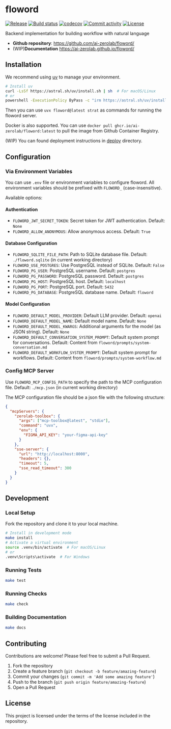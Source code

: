 # floword

[![Release](https://img.shields.io/github/v/release/ai-zerolab/floword)](https://img.shields.io/github/v/release/ai-zerolab/floword)
[![Build status](https://img.shields.io/github/actions/workflow/status/ai-zerolab/floword/main.yml?branch=main)](https://github.com/ai-zerolab/floword/actions/workflows/main.yml?query=branch%3Amain)
[![codecov](https://codecov.io/gh/ai-zerolab/floword/branch/main/graph/badge.svg)](https://codecov.io/gh/ai-zerolab/floword)
[![Commit activity](https://img.shields.io/github/commit-activity/m/ai-zerolab/floword)](https://img.shields.io/github/commit-activity/m/ai-zerolab/floword)
[![License](https://img.shields.io/github/license/ai-zerolab/floword)](https://img.shields.io/github/license/ai-zerolab/floword)

Backend implementation for building workflow with natural language

- **Github repository**: <https://github.com/ai-zerolab/floword/>
- (WIP)**Documentation** <https://ai-zerolab.github.io/floword/>

## Installation

We recommend using [uv](https://github.com/astral-sh/uv) to manage your environment.

```bash
# Install uv
curl -LsSf https://astral.sh/uv/install.sh | sh  # For macOS/Linux
# or
powershell -ExecutionPolicy ByPass -c "irm https://astral.sh/uv/install.ps1 | iex"  # For Windows
```

Then you can use `uvx floword@latest strat` as commands for running the floword server.

Docker is also supported. You can use `docker pull ghcr.io/ai-zerolab/floword:latest` to pull the image from Github Container Registry.

(WIP) You can found deployment instructions in [deploy](./deploy) directory.

## Configuration

### Via Environment Variables

You can use `.env` file or environment variables to configure floword. All environment variables should be prefixed with `FLOWORD_` (case-insensitive).

Available options:

#### Authentication

- `FLOWORD_JWT_SECRET_TOKEN`: Secret token for JWT authentication. Default: `None`
- `FLOWORD_ALLOW_ANONYMOUS`: Allow anonymous access. Default: `True`

#### Database Configuration

- `FLOWORD_SQLITE_FILE_PATH`: Path to SQLite database file. Default: `./floword.sqlite` (in current working directory)
- `FLOWORD_USE_POSTGRES`: Use PostgreSQL instead of SQLite. Default: `False`
- `FLOWORD_PG_USER`: PostgreSQL username. Default: `postgres`
- `FLOWORD_PG_PASSWORD`: PostgreSQL password. Default: `postgres`
- `FLOWORD_PG_HOST`: PostgreSQL host. Default: `localhost`
- `FLOWORD_PG_PORT`: PostgreSQL port. Default: `5432`
- `FLOWORD_PG_DATABASE`: PostgreSQL database name. Default: `floword`

#### Model Configuration

- `FLOWORD_DEFAULT_MODEL_PROVIDER`: Default LLM provider. Default: `openai`
- `FLOWORD_DEFAULT_MODEL_NAME`: Default model name. Default: `None`
- `FLOWORD_DEFAULT_MODEL_KWARGS`: Additional arguments for the model (as JSON string). Default: `None`
- `FLOWORD_DEFAULT_CONVERSATION_SYSTEM_PROMPT`: Default system prompt for conversations. Default: Content from `floword/prompts/system-conversation.md`
- `FLOWORD_DEFAULT_WORKFLOW_SYSTEM_PROMPT`: Default system prompt for workflows. Default: Content from `floword/prompts/system-workflow.md`

### Config MCP Server

Use `FLOWORD_MCP_CONFIG_PATH` to specify the path to the MCP configuration file. Default: `./mcp.json` (in current working directory)

The MCP configuration file should be a json file with the following structure:

```json
{
  "mcpServers": {
    "zerolab-toolbox": {
      "args": ["mcp-toolbox@latest", "stdio"],
      "command": "uvx",
      "env": {
        "FIGMA_API_KEY": "your-figma-api-key"
      }
    },
    "sse-server": {
      "url": "http://localhost:8000",
      "headers": {},
      "timeout": 5,
      "sse_read_timeout": 300
    }
  }
}
```

## Development

### Local Setup

Fork the repository and clone it to your local machine.

```bash
# Install in development mode
make install
# Activate a virtual environment
source .venv/bin/activate  # For macOS/Linux
# or
.venv\Scripts\activate  # For Windows
```

### Running Tests

```bash
make test
```

### Running Checks

```bash
make check
```

### Building Documentation

```bash
make docs
```

## Contributing

Contributions are welcome! Please feel free to submit a Pull Request.

1. Fork the repository
1. Create a feature branch (`git checkout -b feature/amazing-feature`)
1. Commit your changes (`git commit -m 'Add some amazing feature'`)
1. Push to the branch (`git push origin feature/amazing-feature`)
1. Open a Pull Request

## License

This project is licensed under the terms of the license included in the repository.

